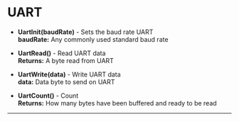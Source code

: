 # UART

- **UartInit(baudRate)** - Sets the baud rate UART   <br>
**baudRate:** Any commonly used standard baud rate 

- **UartRead()** - Read UART data  <br>
**Returns:** A byte read from UART

- **UartWrite(data)** - Write UART data <br>
**data:** Data byte to send on UART

- **UartCount()** - Count  <br>
**Returns:** How many bytes have been buffered and ready to be read

---